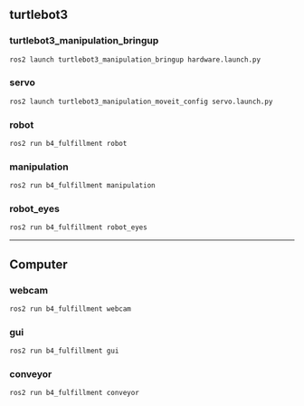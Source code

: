 
## turtlebot3

### turtlebot3_manipulation_bringup
~~~bash
ros2 launch turtlebot3_manipulation_bringup hardware.launch.py
~~~

### servo
~~~bash
ros2 launch turtlebot3_manipulation_moveit_config servo.launch.py
~~~

### robot
~~~bash
ros2 run b4_fulfillment robot
~~~

### manipulation 
~~~bash
ros2 run b4_fulfillment manipulation  
~~~

### robot_eyes 
~~~bash
ros2 run b4_fulfillment robot_eyes 
~~~

---

## Computer
### webcam
~~~bash
ros2 run b4_fulfillment webcam
~~~

### gui
~~~bash
ros2 run b4_fulfillment gui
~~~

### conveyor
~~~bash
ros2 run b4_fulfillment conveyor
~~~
